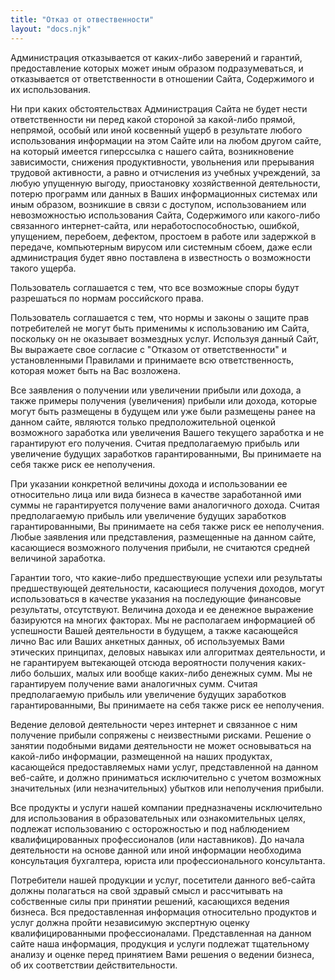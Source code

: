 ```yaml
---
title: "Отказ от отвественности"
layout: "docs.njk"
---
```


Администрация отказывается от каких-либо заверений и гарантий, предоставление которых может иным образом подразумеваться, и отказывается от ответственности в отношении Сайта, Содержимого и их использования.

Ни при каких обстоятельствах Администрация Сайта не будет нести ответственности ни перед какой стороной за какой-либо прямой, непрямой, особый или иной косвенный ущерб в результате любого использования информации на этом Сайте или на любом другом сайте, на который имеется гиперссылка с нашего cайта, возникновение зависимости, снижения продуктивности, увольнения или прерывания трудовой активности, а равно и отчисления из учебных учреждений, за любую упущенную выгоду, приостановку хозяйственной деятельности, потерю программ или данных в Ваших информационных системах или иным образом, возникшие в связи с доступом, использованием или невозможностью использования Сайта, Содержимого или какого-либо связанного интернет-сайта, или неработоспособностью, ошибкой, упущением, перебоем, дефектом, простоем в работе или задержкой в передаче, компьютерным вирусом или системным сбоем, даже если администрация будет явно поставлена в известность о возможности такого ущерба.

Пользователь соглашается с тем, что все возможные споры будут разрешаться по нормам российского права.

Пользователь соглашается с тем, что нормы и законы о защите прав потребителей не могут быть применимы к использованию им Сайта, поскольку он не оказывает возмездных услуг. Используя данный Сайт, Вы выражаете свое согласие с "Отказом от ответственности" и установленными Правилами и принимаете всю ответственность, которая может быть на Вас возложена.

Все заявления о получении или увеличении прибыли или дохода, а также примеры получения (увеличения) прибыли или дохода, которые могут быть размещены в будущем или уже были размещены ранее на данном сайте, являются только предположительной оценкой возможного заработка или увеличения Вашего текущего заработка и не гарантируют его получения. Считая предполагаемую прибыль или увеличение будущих заработков гарантированными, Вы принимаете на себя также риск ее неполучения.

При указании конкретной величины дохода и использовании ее относительно лица или вида бизнеса в качестве заработанной ими суммы не гарантируется получение вами аналогичного дохода. Считая предполагаемую прибыль или увеличение будущих заработков гарантированными, Вы принимаете на себя также риск ее неполучения.
Любые заявления или представления, размещенные на данном сайте, касающиеся возможного получения прибыли, не считаются средней величиной заработка.

Гарантии того, что какие-либо предшествующие успехи или результаты предшествующей деятельности, касающиеся получения доходов, могут использоваться в качестве указания на последующие финансовые результаты, отсутствуют.
Величина дохода и ее денежное выражение базируются на многих факторах. Мы не располагаем информацией об успешности Вашей деятельности в будущем, а также касающейся лично Вас или Ваших анкетных данных, об используемых Вами этических принципах, деловых навыках или алгоритмах деятельности, и не гарантируем вытекающей отсюда вероятности получения каких-либо больших, малых или вообще каких-либо денежных сумм. Мы не гарантируем получение вами аналогичных сумм. Считая предполагаемую прибыль или увеличение будущих заработков гарантированными, Вы принимаете на себя также риск ее неполучения.

Ведение деловой деятельности через интернет и связанное с ним получение прибыли сопряжены с неизвестными рисками. Решение о занятии подобными видами деятельности не может основываться на какой-либо информации, размещенной на наших продуктах, касающейся предоставляемых нами услуг, представленной на данном веб-сайте, и должно приниматься исключительно с учетом возможных значительных (или незначительных) убытков или неполучения прибыли.

Все продукты и услуги нашей компании предназначены исключительно для использования в образовательных или ознакомительных целях, подлежат использованию с осторожностью и под наблюдением квалифицированных профессионалов (или наставников). До начала деятельности на основе данной или иной информации необходима консультация бухгалтера, юриста или профессионального консультанта.

Потребители нашей продукции и услуг, посетители данного веб-сайта должны полагаться на свой здравый смысл и рассчитывать на собственные силы при принятии решений, касающихся ведения бизнеса. Вся предоставленная информация относительно продуктов и услуг должна пройти независимую экспертную оценку квалифицированными профессионалами. Представленная на данном сайте наша информация, продукция и услуги подлежат тщательному анализу и оценке перед принятием Вами решения о ведении бизнеса, об их соответствии действительности.

